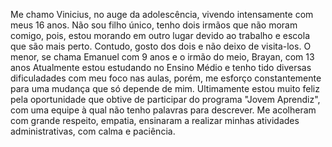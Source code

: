   Me chamo Vinicius, no auge da adolescência, vivendo intensamente com meus 16 anos.
Não sou filho único, tenho dois irmãos que não moram comigo, pois, estou morando em outro lugar devido ao trabalho e escola que são mais perto.
Contudo, gosto dos dois e não deixo de visita-los.
O menor, se chama Emanuel com 9 anos e o irmão do meio, Brayan, com 13 anos
Atualmente estou estudando no Ensino Médio e tenho tido diversas dificuladades com meu foco nas aulas,
porém, me esforço constantemente para uma mudança que só depende de mim.
Ultimamente estou muito feliz pela oportunidade que obtive de participar do programa "Jovem Aprendiz",
com uma equipe à qual não tenho palavras para descrever.
Me acolheram com grande respeito, empatia, ensinaram a realizar minhas atividades administrativas, com calma e paciência.
